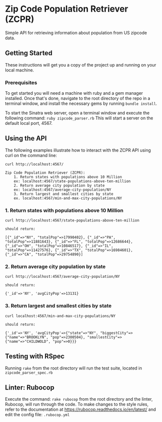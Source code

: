# Zip Code Population Retriever (ZCPR)

Simple API for retrieving information about population from US zipcode data.

## Getting Started

These instructions will get you a copy of the project up and running on your local machine.

### Prerequisites

To get started you will need a machine with ruby and a gem manager installed.  Once that's done, navigate to the root directory of the repo in a terminal window, and install the necessary gems by running `bundle install`.  

To start the Sinatra web server, open a terminal window and execute the following command: `ruby zipcode_parser.rb`
This will start a server on the default local port, 4567.


## Using the API

The following examples illustrate how to interact with the ZCPR API using curl on the command line:

```
curl http://localhost:4567/

Zip Code Population Retriever (ZCPR):
    1. Return states with populations above 10 Million
    ex: localhost:4567/state-populations-above-ten-million
    2. Return average city population by state
    ex: localhost:4567/average-city-population/NY
    3. Return largest and smallest cities by state
    ex. localhost:4567/min-and-max-city-populations/NY
```

### 1. Return states with populations above 10 Million
```
curl http://localhost:4567/state-populations-above-ten-million

should return:

[{"_id"=>"NY", "totalPop"=>17990402}, {"_id"=>"PA", "totalPop"=>11881643}, {"_id"=>"FL", "totalPop"=>12686644}, {"_id"=>"OH", "totalPop"=>10846517}, {"_id"=>"IL", "totalPop"=>11427576}, {"_id"=>"TX", "totalPop"=>16984601}, {"_id"=>"CA", "totalPop"=>29754890}]
```

### 2. Return average city population by state
```
curl http://localhost:4567/average-city-population/NY

should return:

{'_id'=>'NY', 'avgCityPop'=>13131}
```

### 3. Return largest and smallest cities by state
```
curl localhost:4567/min-and-max-city-populations/NY

should return:

{'_id'=>'NY', 'avgCityPop'=>{"state"=>"NY", "biggestCity"=>{"name"=>"BROOKLYN", "pop"=>2300504}, "smallestCity"=>{"name"=>"CHILDWOLD", "pop"=>0}}}
```

## Testing with RSpec

Running `rake` from the root directory will run the test suite, located in `zipcode_parser_spec.rb`

## Linter: Rubocop

Execute the command: `rake rubocop` from the root directory and the linter, Rubocop, will run through the code.  To make changes to the style rules, refer to the documentation at https://rubocop.readthedocs.io/en/latest/ and edit the config file: `.rubocop.yml`
